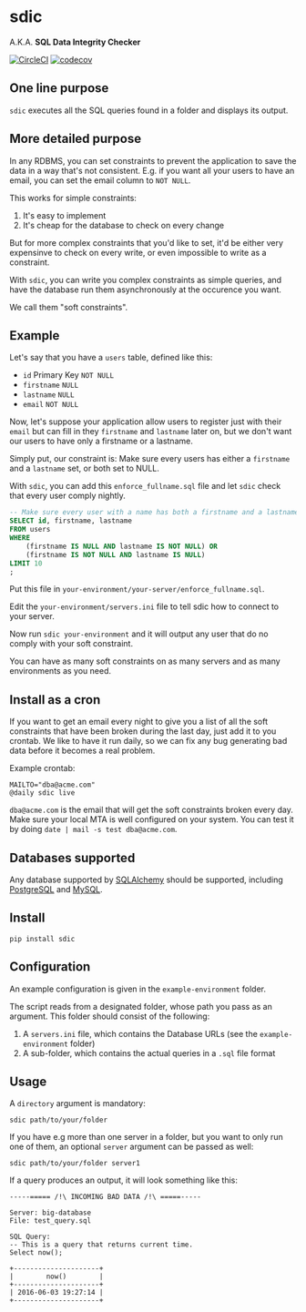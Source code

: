 # sdic

A.K.A. __SQL Data Integrity Checker__

[![CircleCI](https://circleci.com/gh/percolate/sdic.svg?style=svg)](https://circleci.com/gh/percolate/sdic)
[![codecov](https://codecov.io/gh/percolate/sdic/branch/master/graph/badge.svg)](https://codecov.io/gh/percolate/sdic)

## One line purpose

`sdic` executes all the SQL queries found in a folder and displays its output.

## More detailed purpose

In any RDBMS, you can set constraints to prevent the application to save the
data in a way that's not consistent. E.g. if you want all your users to have an
email, you can set the email column to `NOT NULL`.

This works for simple constraints:

1. It's easy to implement
1. It's cheap for the database to check on every change

But for more complex constraints that you'd like to set, it'd be either very
expensinve to check on every write, or even impossible to write as a
constraint.

With `sdic`, you can write you complex constraints as simple queries, and have
the database run them asynchronously at the occurence you want.

We call them "soft constraints".

## Example

Let's say that you have a `users` table, defined like this:

- `id` Primary Key `NOT NULL`
- `firstname` `NULL`
- `lastname` `NULL`
- `email` `NOT NULL`

Now, let's suppose your application allow users to register just with their
`email` but can fill in they `firstname` and `lastname` later on, but we don't
want our users to have only a firstname or a lastname.

Simply put, our constraint is: Make sure every users has either a `firstname`
and a `lastname` set, or both set to NULL.

With `sdic`, you can add this `enforce_fullname.sql` file and let `sdic` check
that every user comply nightly.

```sql
-- Make sure every user with a name has both a firstname and a lastname
SELECT id, firstname, lastname
FROM users
WHERE
    (firstname IS NULL AND lastname IS NOT NULL) OR
    (firstname IS NOT NULL AND lastname IS NULL)
LIMIT 10
;
```

Put this file in `your-environment/your-server/enforce_fullname.sql`.

Edit the `your-environment/servers.ini` file to tell sdic how to connect to
your server.

Now run `sdic your-environment` and it will output any user that do no comply
with your soft constraint.

You can have as many soft constraints on as many servers and as many
environments as you need.

## Install as a cron

If you want to get an email every night to give you a list of all the soft
constraints that have been broken during the last day, just add it to you
crontab. We like to have it run daily, so we can fix any bug generating bad
data before it becomes a real problem.

Example crontab:

```
MAILTO="dba@acme.com"
@daily sdic live
```

`dba@acme.com` is the email that will get the soft constraints broken every
day. Make sure your local MTA is well configured on your system. You can test
it by doing `date | mail -s test dba@acme.com`.

## Databases supported

Any database supported by [SQLAlchemy](http://www.sqlalchemy.org/) should be
supported, including [PostgreSQL](https://www.postgresql.org/) and
[MySQL](https://www.mysql.com/).

## Install

`pip install sdic`

## Configuration

An example configuration is given in the `example-environment` folder.

The script reads from a designated folder, whose path you pass as an argument.
This folder should consist of the following:

1. A `servers.ini` file, which contains the Database URLs (see the
    `example-environment` folder)
1. A sub-folder, which contains the actual queries in a `.sql` file format

## Usage

A `directory` argument is mandatory:

`sdic path/to/your/folder`

If you have e.g more than one server in a folder, but you want to
only run one of them, an optional `server` argument can be passed as well:

`sdic path/to/your/folder server1`

If a query produces an output, it will look something like this:

```
-----===== /!\ INCOMING BAD DATA /!\ =====-----

Server: big-database
File: test_query.sql

SQL Query:
-- This is a query that returns current time.
Select now();

+---------------------+
|        now()        |
+---------------------+
| 2016-06-03 19:27:14 |
+---------------------+
```
